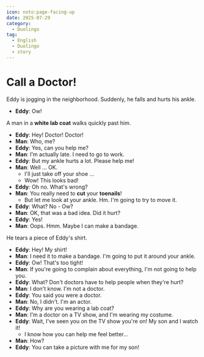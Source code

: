 ```yaml
---
icon: noto:page-facing-up
date: 2025-07-29
category:
  - Duolingo
tag:
  - English
  - Duolingo
  - story
---
```


# Call a Doctor!

Eddy is jogging in the neighborhood. Suddenly, he falls and hurts his ankle.

- **Eddy**: Ow!

A man in a **white lab coat** walks quickly past him.

- **Eddy**: Hey! Doctor! Doctor!
- **Man**: Who, me?
- **Eddy**: Yes, can you help me?
- **Man**: I'm actually late. I need to go to work.
- **Eddy**: But my ankle hurts a lot. Please help me!
- **Man**: Well ... OK.
  - I'll just take off your shoe ...
  - Wow! This looks bad!
- **Eddy**: Oh no. What's wrong?
- **Man**: You really need to **cut** your **toenails**!
  - But let me look at your ankle. Hm. I'm going to try to move it.
- **Eddy**: What? No - Ow?
- **Man**: OK, that was a bad idea. Did it hurt?
- **Eddy**: Yes!
- **Man**: Oops. Hmm. Maybe I can make a bandage.

He tears a piece of Eddy's shirt.

- **Eddy**: Hey! My shirt!
- **Man**: I need it to make a bandage. I'm going to put it around your ankle.
- **Eddy**: Ow! That's too tight!
- **Man**: If you're going to complain about everything, I'm not going to help you.
- **Eddy**: What? Don't doctors have to help people when they're hurt?
- **Man**: I don't know. I'm not a doctor.
- **Eddy**: You said you were a doctor.
- **Man**: No, I didn't. I'm an actor.
- **Eddy**: Why are you wearing a lab coat?
- **Man**: I'm a doctor on a TV show, and I'm wearing my costume.
- **Eddy**: Wait, I've seen you on the TV show you're on! My son and I watch it!
  - I know how you can help me feel better...
- **Man**: How?
- **Eddy**: You can take a picture with me for my son!
